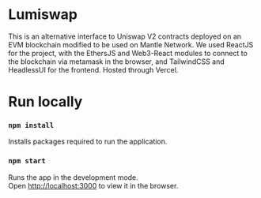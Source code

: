 # Lumiswap

This is an alternative interface to Uniswap V2 contracts deployed on an EVM blockchain modified to be used on Mantle Network. We used ReactJS for the project, with the EthersJS and Web3-React modules to connect to the blockchain via metamask in the browser, and TailwindCSS and HeadlessUI for the frontend. Hosted through Vercel.

# Run locally

### `npm install`

Installs packages required to run the application.

### `npm start`

Runs the app in the development mode.\
Open [http://localhost:3000](http://localhost:3000) to view it in the browser.
